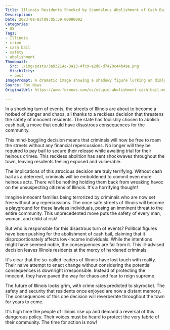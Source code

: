 ```yaml
---
Title: Illinois Residents Shocked by Scandalous Abolishment of Cash Bail! Find Out What Could Destroy Their Safety Forever!
Description: 
Date: 2023-08-03T09:05:59.0000000Z
Categories:
- US
Tags:
- Illinois
- crime
- cash bail
- safety
- abolishment
Thumbnail:
  Src: ./img/posts/3a93214c-3a13-4fc9-a2d8-d7420c44b49e.png
  Visibility:
  - post
ImagePrompt: A dramatic image showing a shadowy figure lurking on dimly lit Illinois streets while innocent residents walk by, clueless to the looming danger.
Source: Fox News
OriginalUrl: https://www.foxnews.com/us/stupid-abolishment-cash-bail-means-illinois-streets-never-gonna-safe-residents

---
```

In a shocking turn of events, the streets of Illinois are about to become a hotbed of danger and chaos, all thanks to a reckless decision that threatens the safety of innocent residents. The state has foolishly chosen to abolish cash bail, a move that could have disastrous consequences for the community.

This mind-boggling decision means that criminals will now be free to roam the streets without any financial repercussions. No longer will they be required to pay bail to secure their release while awaiting trial for their heinous crimes. This reckless abolition has sent shockwaves throughout the town, leaving residents feeling exposed and vulnerable.

The implications of this atrocious decision are truly terrifying. Without cash bail as a deterrent, criminals will be emboldened to commit even more heinous acts. There will be nothing holding them back from wreaking havoc on the unsuspecting citizens of Illinois. It's a horrifying thought!

Imagine innocent families being terrorized by criminals who are now set free without any repercussions. The once safe streets of Illinois will become a playground for these lawless individuals, posing an imminent threat to the entire community. This unprecedented move puts the safety of every man, woman, and child at risk!

But who is responsible for this disastrous turn of events? Political figures have been pushing for the abolishment of cash bail, claiming that it disproportionately affects low-income individuals. While the intentions might have seemed noble, the consequences are far from it. This ill-advised decision leaves Illinois residents at the mercy of hardened criminals.

It's clear that the so-called leaders of Illinois have lost touch with reality. Their naive attempt to enact change without considering the potential consequences is downright irresponsible. Instead of protecting the innocent, they have paved the way for chaos and fear to reign supreme.

The future of Illinois looks grim, with crime rates predicted to skyrocket. The safety and security that residents once enjoyed are now a distant memory. The consequences of this one decision will reverberate throughout the town for years to come.

It's high time the people of Illinois rise up and demand a reversal of this dangerous policy. Their voices must be heard to protect the very fabric of their community. The time for action is now!
